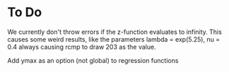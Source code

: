 # To Do

We currently don't throw errors if the z-function evaluates to infinity.
This causes some weird results, like the parameters lambda = exp(5.25),
nu = 0.4 always causing rcmp to draw 203 as the value.

Add ymax as an option (not global) to regression functions

